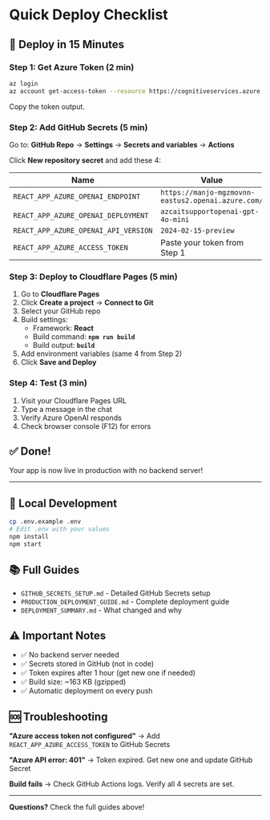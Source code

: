# Quick Deploy Checklist

## 🚀 Deploy in 15 Minutes

### Step 1: Get Azure Token (2 min)
```bash
az login
az account get-access-token --resource https://cognitiveservices.azure.com/ --query accessToken -o tsv
```
Copy the token output.

### Step 2: Add GitHub Secrets (5 min)

Go to: **GitHub Repo** → **Settings** → **Secrets and variables** → **Actions**

Click **New repository secret** and add these 4:

| Name | Value |
|------|-------|
| `REACT_APP_AZURE_OPENAI_ENDPOINT` | `https://manjo-mgzmovnn-eastus2.openai.azure.com/` |
| `REACT_APP_AZURE_OPENAI_DEPLOYMENT` | `azcaitsupportopenai-gpt-4o-mini` |
| `REACT_APP_AZURE_OPENAI_API_VERSION` | `2024-02-15-preview` |
| `REACT_APP_AZURE_ACCESS_TOKEN` | Paste your token from Step 1 |

### Step 3: Deploy to Cloudflare Pages (5 min)

1. Go to **Cloudflare Pages**
2. Click **Create a project** → **Connect to Git**
3. Select your GitHub repo
4. Build settings:
   - Framework: **React**
   - Build command: **`npm run build`**
   - Build output: **`build`**
5. Add environment variables (same 4 from Step 2)
6. Click **Save and Deploy**

### Step 4: Test (3 min)

1. Visit your Cloudflare Pages URL
2. Type a message in the chat
3. Verify Azure OpenAI responds
4. Check browser console (F12) for errors

## ✅ Done!

Your app is now live in production with no backend server!

---

## 🔧 Local Development

```bash
cp .env.example .env
# Edit .env with your values
npm install
npm start
```

## 📚 Full Guides

- `GITHUB_SECRETS_SETUP.md` - Detailed GitHub Secrets setup
- `PRODUCTION_DEPLOYMENT_GUIDE.md` - Complete deployment guide
- `DEPLOYMENT_SUMMARY.md` - What changed and why

## ⚠️ Important Notes

- ✅ No backend server needed
- ✅ Secrets stored in GitHub (not in code)
- ✅ Token expires after 1 hour (get new one if needed)
- ✅ Build size: ~163 KB (gzipped)
- ✅ Automatic deployment on every push

## 🆘 Troubleshooting

**"Azure access token not configured"**
→ Add `REACT_APP_AZURE_ACCESS_TOKEN` to GitHub Secrets

**"Azure API error: 401"**
→ Token expired. Get new one and update GitHub Secret

**Build fails**
→ Check GitHub Actions logs. Verify all 4 secrets are set.

---

**Questions?** Check the full guides above!

